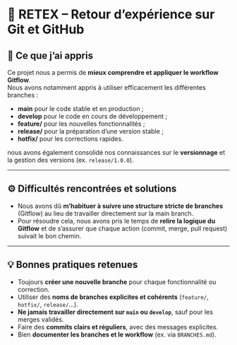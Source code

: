 # 🧠 RETEX – Retour d’expérience sur Git et GitHub

## 🚀 Ce que j’ai appris

Ce projet nous a permis de **mieux comprendre et appliquer le workflow Gitflow**.  
Nous avons notamment appris à utiliser efficacement les différentes branches :
- **main** pour le code stable et en production ;
- **develop** pour le code en cours de développement ;
- **feature/** pour les nouvelles fonctionnalités ;
- **release/** pour la préparation d’une version stable ;
- **hotfix/** pour les corrections rapides.

nous avons également consolidé nos connaissances sur le **versionnage** et la gestion des versions (ex. `release/1.0.0`).

---

## ⚙️ Difficultés rencontrées et solutions

- Nous avons dû **m’habituer à suivre une structure stricte de branches** (Gitflow) au lieu de travailler directement sur la main branch.
- Pour résoudre cela, nous avons pris le temps de **relire la logique du Gitflow** et de s’assurer que chaque action (commit, merge, pull request) suivait le bon chemin.

---

## 💡 Bonnes pratiques retenues

- Toujours **créer une nouvelle branche** pour chaque fonctionnalité ou correction.  
- Utiliser des **noms de branches explicites et cohérents** (`feature/`, `hotfix/`, `release/`…).  
- **Ne jamais travailler directement sur `main` ou `develop`**, sauf pour les merges validés.  
- Faire des **commits clairs et réguliers**, avec des messages explicites.  
- Bien **documenter les branches et le workflow** (ex. via `BRANCHES.md`).


